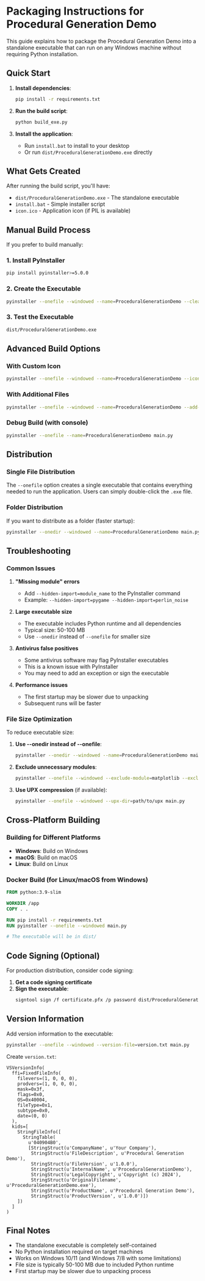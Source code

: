 # Packaging Instructions for Procedural Generation Demo

This guide explains how to package the Procedural Generation Demo into a standalone executable that can run on any Windows machine without requiring Python installation.

## Quick Start

1. **Install dependencies**:
   ```bash
   pip install -r requirements.txt
   ```

2. **Run the build script**:
   ```bash
   python build_exe.py
   ```

3. **Install the application**:
   - Run `install.bat` to install to your desktop
   - Or run `dist/ProceduralGenerationDemo.exe` directly

## What Gets Created

After running the build script, you'll have:

- `dist/ProceduralGenerationDemo.exe` - The standalone executable
- `install.bat` - Simple installer script
- `icon.ico` - Application icon (if PIL is available)

## Manual Build Process

If you prefer to build manually:

### 1. Install PyInstaller
```bash
pip install pyinstaller>=5.0.0
```

### 2. Create the Executable
```bash
pyinstaller --onefile --windowed --name=ProceduralGenerationDemo --clean main.py
```

### 3. Test the Executable
```bash
dist/ProceduralGenerationDemo.exe
```

## Advanced Build Options

### With Custom Icon
```bash
pyinstaller --onefile --windowed --name=ProceduralGenerationDemo --icon=your_icon.ico main.py
```

### With Additional Files
```bash
pyinstaller --onefile --windowed --name=ProceduralGenerationDemo --add-data=README.md;. main.py
```

### Debug Build (with console)
```bash
pyinstaller --onefile --name=ProceduralGenerationDemo main.py
```

## Distribution

### Single File Distribution
The `--onefile` option creates a single executable that contains everything needed to run the application. Users can simply double-click the `.exe` file.

### Folder Distribution
If you want to distribute as a folder (faster startup):
```bash
pyinstaller --onedir --windowed --name=ProceduralGenerationDemo main.py
```

## Troubleshooting

### Common Issues

1. **"Missing module" errors**
   - Add `--hidden-import=module_name` to the PyInstaller command
   - Example: `--hidden-import=pygame --hidden-import=perlin_noise`

2. **Large executable size**
   - The executable includes Python runtime and all dependencies
   - Typical size: 50-100 MB
   - Use `--onedir` instead of `--onefile` for smaller size

3. **Antivirus false positives**
   - Some antivirus software may flag PyInstaller executables
   - This is a known issue with PyInstaller
   - You may need to add an exception or sign the executable

4. **Performance issues**
   - The first startup may be slower due to unpacking
   - Subsequent runs will be faster

### File Size Optimization

To reduce executable size:

1. **Use --onedir instead of --onefile**:
   ```bash
   pyinstaller --onedir --windowed --name=ProceduralGenerationDemo main.py
   ```

2. **Exclude unnecessary modules**:
   ```bash
   pyinstaller --onefile --windowed --exclude-module=matplotlib --exclude-module=numpy main.py
   ```

3. **Use UPX compression** (if available):
   ```bash
   pyinstaller --onefile --windowed --upx-dir=path/to/upx main.py
   ```

## Cross-Platform Building

### Building for Different Platforms

- **Windows**: Build on Windows
- **macOS**: Build on macOS
- **Linux**: Build on Linux

### Docker Build (for Linux/macOS from Windows)

```dockerfile
FROM python:3.9-slim

WORKDIR /app
COPY . .

RUN pip install -r requirements.txt
RUN pyinstaller --onefile --windowed main.py

# The executable will be in dist/
```

## Code Signing (Optional)

For production distribution, consider code signing:

1. **Get a code signing certificate**
2. **Sign the executable**:
   ```bash
   signtool sign /f certificate.pfx /p password dist/ProceduralGenerationDemo.exe
   ```

## Version Information

Add version information to the executable:

```bash
pyinstaller --onefile --windowed --version-file=version.txt main.py
```

Create `version.txt`:
```
VSVersionInfo(
  ffi=FixedFileInfo(
    filevers=(1, 0, 0, 0),
    prodvers=(1, 0, 0, 0),
    mask=0x3f,
    flags=0x0,
    OS=0x40004,
    fileType=0x1,
    subtype=0x0,
    date=(0, 0)
  ),
  kids=[
    StringFileInfo([
      StringTable(
        u'040904B0',
        [StringStruct(u'CompanyName', u'Your Company'),
         StringStruct(u'FileDescription', u'Procedural Generation Demo'),
         StringStruct(u'FileVersion', u'1.0.0'),
         StringStruct(u'InternalName', u'ProceduralGenerationDemo'),
         StringStruct(u'LegalCopyright', u'Copyright (c) 2024'),
         StringStruct(u'OriginalFilename', u'ProceduralGenerationDemo.exe'),
         StringStruct(u'ProductName', u'Procedural Generation Demo'),
         StringStruct(u'ProductVersion', u'1.0.0')])
    ])
  ]
)
```

## Final Notes

- The standalone executable is completely self-contained
- No Python installation required on target machines
- Works on Windows 10/11 (and Windows 7/8 with some limitations)
- File size is typically 50-100 MB due to included Python runtime
- First startup may be slower due to unpacking process 